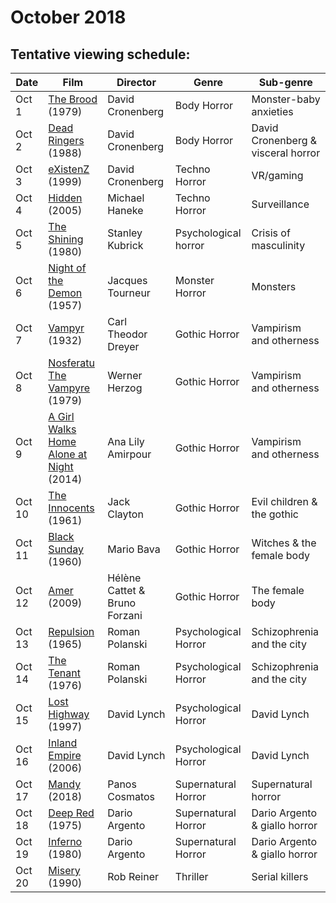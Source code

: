 # October 2018

## Tentative viewing schedule:

Date | Film | Director | Genre | Sub-genre
----- | -------- | ------ | ------ | ------
Oct 1 | [The Brood](https://www.youtube.com/watch?v=tI32rz-Xh7U) (1979) | David Cronenberg | Body Horror | Monster-baby anxieties
Oct 2 | [Dead Ringers](https://www.youtube.com/watch?v=-ZHbu3msmes) (1988) | David Cronenberg | Body Horror | David Cronenberg & visceral horror
Oct 3 |[eXistenZ](https://www.youtube.com/watch?v=HAdbdUt_h9M) (1999) | David Cronenberg | Techno Horror | VR/gaming
Oct 4 | [Hidden](https://www.youtube.com/watch?v=pvT_9TqIEtM) (2005) | Michael Haneke | Techno Horror | Surveillance
Oct 5 | [The Shining](https://www.youtube.com/watch?v=i-B_bbkEfS0) (1980) | Stanley Kubrick | Psychological horror | Crisis of masculinity
Oct 6 | [Night of the Demon](https://www.youtube.com/watch?v=jFlzcyd0yqA) (1957) | Jacques Tourneur | Monster Horror | Monsters
Oct 7 | [Vampyr](https://www.youtube.com/watch?v=pz5aW_IqmMw) (1932) | Carl Theodor Dreyer | Gothic Horror | Vampirism and otherness
Oct 8 | [Nosferatu The Vampyre](https://www.youtube.com/watch?v=S1Rachk7ipI) (1979) | Werner Herzog | Gothic Horror | Vampirism and otherness
Oct 9 | [A Girl Walks Home Alone at Night](https://www.youtube.com/watch?v=_YGmTdo3vuY) (2014) | Ana Lily Amirpour | Gothic Horror | Vampirism and otherness
Oct 10 | [The Innocents](https://www.youtube.com/watch?v=aOsF0S65RR0) (1961) | Jack Clayton | Gothic Horror | Evil children & the gothic
Oct 11 | [Black Sunday](https://www.youtube.com/watch?v=mjGX72iCzmI) (1960) | Mario Bava | Gothic Horror | Witches & the female body
Oct 12 | [Amer](https://www.youtube.com/watch?v=FYcS09xisRE) (2009) | Hélène Cattet & Bruno Forzani | Gothic Horror | The female body
Oct 13 | [Repulsion](https://www.youtube.com/watch?v=L8O-EFHbfp8) (1965) | Roman Polanski | Psychological Horror | Schizophrenia and the city
Oct 14 | [The Tenant](https://www.youtube.com/watch?v=2Y-4rJJw554) (1976) | Roman Polanski | Psychological Horror | Schizophrenia and the city
Oct 15 | [Lost Highway](https://www.youtube.com/watch?v=1nKjO9QCSic) (1997) | David Lynch | Psychological Horror | David Lynch
Oct 16 | [Inland Empire](https://www.youtube.com/watch?v=MsF7D02RO4A) (2006) | David Lynch | Psychological Horror | David Lynch
Oct 17 | [Mandy](https://www.youtube.com/watch?v=hRKVxT4-1wM) (2018) | Panos Cosmatos | Supernatural Horror | Supernatural horror
Oct 18 | [Deep Red](https://www.youtube.com/watch?v=apdrNHcLUd8) (1975) | Dario Argento | Supernatural Horror | Dario Argento & giallo horror
Oct 19 | [Inferno](https://www.youtube.com/watch?v=qbKgG_TC_To) (1980) | Dario Argento | Supernatural Horror | Dario Argento & giallo horror
Oct 20 | [Misery](https://www.youtube.com/watch?v=XHQ9CPRfDsw) (1990) | Rob Reiner | Thriller | Serial killers
